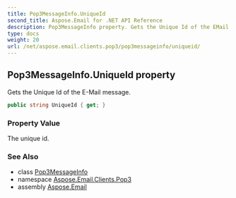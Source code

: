 ```yaml
---
title: Pop3MessageInfo.UniqueId
second_title: Aspose.Email for .NET API Reference
description: Pop3MessageInfo property. Gets the Unique Id of the EMail message
type: docs
weight: 20
url: /net/aspose.email.clients.pop3/pop3messageinfo/uniqueid/
---
```

## Pop3MessageInfo.UniqueId property

Gets the Unique Id of the E-Mail message.

```csharp
public string UniqueId { get; }
```

### Property Value

The unique id.

### See Also

* class [Pop3MessageInfo](../)
* namespace [Aspose.Email.Clients.Pop3](../../pop3messageinfo/)
* assembly [Aspose.Email](../../../)


